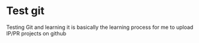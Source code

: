 <h1>Test git</h1>
<p>Testing Git and learning 
  it is basically the learning process
  for me to upload IP/PR projects on github</p>
  
